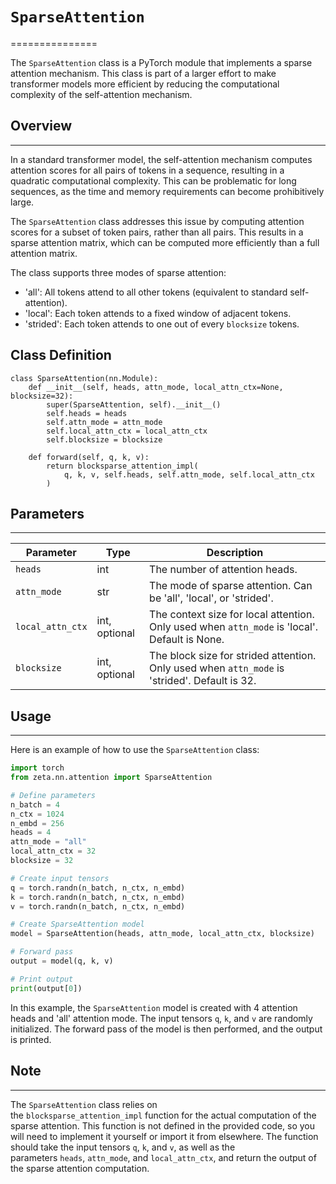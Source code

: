 # `SparseAttention`
===============

The `SparseAttention` class is a PyTorch module that implements a sparse attention mechanism. This class is part of a larger effort to make transformer models more efficient by reducing the computational complexity of the self-attention mechanism.

## Overview
--------

In a standard transformer model, the self-attention mechanism computes attention scores for all pairs of tokens in a sequence, resulting in a quadratic computational complexity. This can be problematic for long sequences, as the time and memory requirements can become prohibitively large.

The `SparseAttention` class addresses this issue by computing attention scores for a subset of token pairs, rather than all pairs. This results in a sparse attention matrix, which can be computed more efficiently than a full attention matrix.

The class supports three modes of sparse attention:

-   'all': All tokens attend to all other tokens (equivalent to standard self-attention).
-   'local': Each token attends to a fixed window of adjacent tokens.
-   'strided': Each token attends to one out of every `blocksize` tokens.

Class Definition
----------------

```
class SparseAttention(nn.Module):
    def __init__(self, heads, attn_mode, local_attn_ctx=None, blocksize=32):
        super(SparseAttention, self).__init__()
        self.heads = heads
        self.attn_mode = attn_mode
        self.local_attn_ctx = local_attn_ctx
        self.blocksize = blocksize

    def forward(self, q, k, v):
        return blocksparse_attention_impl(
            q, k, v, self.heads, self.attn_mode, self.local_attn_ctx
        )
```

## Parameters
----------

| Parameter | Type | Description |
| --- | --- | --- |
| `heads` | int | The number of attention heads. |
| `attn_mode` | str | The mode of sparse attention. Can be 'all', 'local', or 'strided'. |
| `local_attn_ctx` | int, optional | The context size for local attention. Only used when `attn_mode` is 'local'. Default is None. |
| `blocksize` | int, optional | The block size for strided attention. Only used when `attn_mode` is 'strided'. Default is 32. |

## Usage
-----

Here is an example of how to use the `SparseAttention` class:

```python
import torch
from zeta.nn.attention import SparseAttention

# Define parameters
n_batch = 4
n_ctx = 1024
n_embd = 256
heads = 4
attn_mode = "all"
local_attn_ctx = 32
blocksize = 32

# Create input tensors
q = torch.randn(n_batch, n_ctx, n_embd)
k = torch.randn(n_batch, n_ctx, n_embd)
v = torch.randn(n_batch, n_ctx, n_embd)

# Create SparseAttention model
model = SparseAttention(heads, attn_mode, local_attn_ctx, blocksize)

# Forward pass
output = model(q, k, v)

# Print output
print(output[0])
```

In this example, the `SparseAttention` model is created with 4 attention heads and 'all' attention mode. The input tensors `q`, `k`, and `v` are randomly initialized. The forward pass of the model is then performed, and the output is printed.

## Note
----

The `SparseAttention` class relies on the `blocksparse_attention_impl` function for the actual computation of the sparse attention. This function is not defined in the provided code, so you will need to implement it yourself or import it from elsewhere. The function should take the input tensors `q`, `k`, and `v`, as well as the parameters `heads`, `attn_mode`, and `local_attn_ctx`, and return the output of the sparse attention computation.
